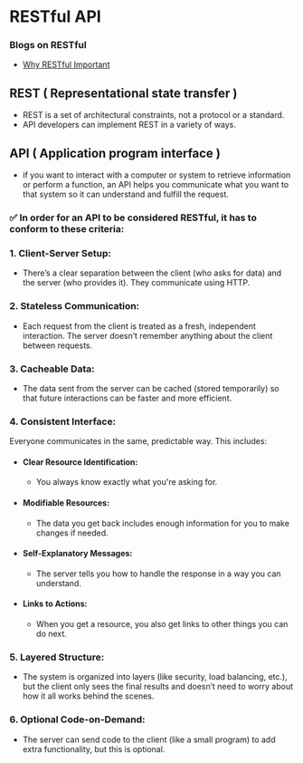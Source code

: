 # RESTful API

### Blogs on RESTful

* [Why RESTful Important](https://www.geeksforgeeks.org/why-rest-api-is-important-to-learn/?ref=ml_lbp)

## REST ( Representational state transfer )
* REST is a set of architectural constraints, not a protocol or a standard.
* API developers can implement REST in a variety of ways.

## API ( Application program interface )
* if you want to interact with a computer or system to retrieve information or perform a function, an API helps you communicate what you want to that system so it can understand and fulfill the request. 

### ✅ In order for an API to be considered RESTful, it has to conform to these criteria:

### 1. Client-Server Setup:
* There’s a clear separation between the client (who asks for data) and the server (who provides it). They communicate using HTTP.

### 2. Stateless Communication:
* Each request from the client is treated as a fresh, independent interaction. The server doesn’t remember anything about the client between requests.

### 3. Cacheable Data:
* The data sent from the server can be cached (stored temporarily) so that future interactions can be faster and more efficient.

### 4. Consistent Interface:
Everyone communicates in the same, predictable way. This includes:

* #### Clear Resource Identification: 
    * You always know exactly what you're asking for.

* #### Modifiable Resources: 
    * The data you get back includes enough information for you to make changes if needed.

* #### Self-Explanatory Messages:
    * The server tells you how to handle the response in a way you can understand.
* #### Links to Actions:
    * When you get a resource, you also get links to other things you can do next.

### 5. Layered Structure:
* The system is organized into layers (like security, load balancing, etc.), but the client only sees the final results and doesn’t need to worry about how it all works behind the scenes.

### 6. Optional Code-on-Demand:
* The server can send code to the client (like a small program) to add extra functionality, but this is optional.